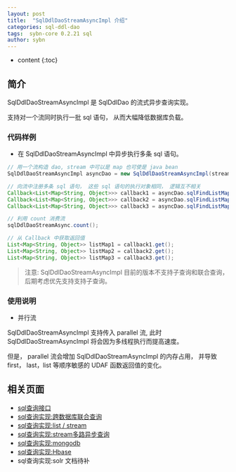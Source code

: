 ```yaml
---
layout: post
title:  "SqlDdlDaoStreamAsyncImpl 介绍"
categories: sql-ddl-dao
tags:  sybn-core 0.2.21 sql
author: sybn
---
```


* content
{:toc}

## 简介

SqlDdlDaoStreamAsyncImpl 是 SqlDdlDao 的流式异步查询实现。

支持对一个流同时执行一批 sql 语句， 从而大幅降低数据库负载。





### 代码样例

* 在 SqlDdlDaoStreamAsyncImpl 中异步执行多条 sql 语句。

```java
// 用一个流构造 dao, stream 中可以是 map 也可使是 java bean
SqlDdlDaoStreamAsyncImpl asyncDao = new SqlDdlDaoStreamAsyncImpl(stream);

// 向流中注册多条 sql 语句， 这些 sql 语句的执行对象相同， 逻辑互不相关
Callback<List<Map<String, Object>>> callback1 = asyncDao.sqlFindListMap("select count(*) as c from stream");
Callback<List<Map<String, Object>>> callback2 = asyncDao.sqlFindListMap("select type, count(*) as c from stream group by count");
Callback<List<Map<String, Object>>> callback3 = asyncDao.sqlFindListMap("select name, count(*) as c from stream group by name");

// 利用 count 消费流
sqlDdlDaoStreamAsync.count();

// 从 Callback 中获取返回值
List<Map<String, Object>> listMap1 = callback1.get();
List<Map<String, Object>> listMap2 = callback2.get();
List<Map<String, Object>> listMap3 = callback3.get();
```

> 注意:  SqlDdlDaoStreamAsyncImpl 目前的版本不支持子查询和联合查询， 后期考虑优先支持支持子查询。


### 使用说明

* 并行流

SqlDdlDaoStreamAsyncImpl 支持传入 parallel 流, 此时 SqlDdlDaoStreamAsyncImpl 将会因为多线程执行而提高速度。

但是， parallel 流会增加 SqlDdlDaoStreamAsyncImpl 的内存占用， 并导致 first， last，list 等顺序敏感的 UDAF 函数返回值的变化。


## 相关页面
- [sql查询接口]({{site.baseurl}}/2018/04/24/sql-ddl-dao/)
- [sql查询实现:跨数据库联合查询]({{site.baseurl}}/2018/12/20/sybn-dao-multiple-impl/)
- [sql查询实现:list / stream]({{site.baseurl}}/2018/09/13/datas-sql-ddl-engine/)
- [sql查询实现:stream多路异步查询]({{site.baseurl}}/2018/10/15/sql_ddl_dao_stream_async_impl/)
- [sql查询实现:mongodb]({{site.baseurl}}/2018/09/17/mongo-dao-by-sql/)
- [sql查询实现:Hbase]({{site.baseurl}}/2019/05/16/hbase-dao/)
- sql查询实现:solr 文档待补
